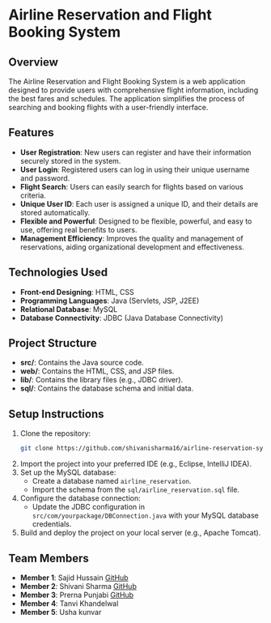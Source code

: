 # Airline Reservation and Flight Booking System

## Overview
The Airline Reservation and Flight Booking System is a web application designed to provide users with comprehensive flight information, including the best fares and schedules. The application simplifies the process of searching and booking flights with a user-friendly interface. 

## Features
- **User Registration**: New users can register and have their information securely stored in the system.
- **User Login**: Registered users can log in using their unique username and password.
- **Flight Search**: Users can easily search for flights based on various criteria.
- **Unique User ID**: Each user is assigned a unique ID, and their details are stored automatically.
- **Flexible and Powerful**: Designed to be flexible, powerful, and easy to use, offering real benefits to users.
- **Management Efficiency**: Improves the quality and management of reservations, aiding organizational development and effectiveness.

## Technologies Used
- **Front-end Designing**: HTML, CSS
- **Programming Languages**: Java (Servlets, JSP, J2EE)
- **Relational Database**: MySQL
- **Database Connectivity**: JDBC (Java Database Connectivity)

## Project Structure
- **src/**: Contains the Java source code.
- **web/**: Contains the HTML, CSS, and JSP files.
- **lib/**: Contains the library files (e.g., JDBC driver).
- **sql/**: Contains the database schema and initial data.

## Setup Instructions
1. Clone the repository:
    ```sh
    git clone https://github.com/shivanisharma16/airline-reservation-system.git
    ```
2. Import the project into your preferred IDE (e.g., Eclipse, IntelliJ IDEA).
3. Set up the MySQL database:
    - Create a database named `airline_reservation`.
    - Import the schema from the `sql/airline_reservation.sql` file.
4. Configure the database connection:
    - Update the JDBC configuration in `src/com/yourpackage/DBConnection.java` with your MySQL database credentials.
5. Build and deploy the project on your local server (e.g., Apache Tomcat).

## Team Members
- **Member 1**: Sajid Hussain
 [GitHub](https://github.com/sajid-rangrez)
- **Member 2**: Shivani Sharma
[GitHub](https://github.com/shivanishrma16)
- **Member 3**: Prerna Punjabi
[GitHub](https://github.com/prernapunjabi22)
- **Member 4**: Tanvi Khandelwal
- **Member 5**: Usha kunvar
